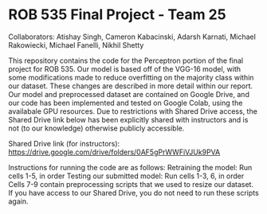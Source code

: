 # ROB 535 Final Project - Team 25
Collaborators: Atishay Singh, Cameron Kabacinski, Adarsh Karnati, Michael Rakowiecki, Michael Fanelli, Nikhil Shetty

This repository contains the code for the Perceptron portion of the final project for ROB 535. Our model is based off of the VGG-16 model, with some modifications made to reduce overfitting on the majority class within our dataset. These changes are described in more detail within our report. Our model and preprocessed dataset are contained on Google Drive, and our code has been implemented and tested on Google Colab, using the availabale GPU resources. Due to restrictions with Shared Drive access, the Shared Drive link below has been explicitly shared with instructors and is not (to our knowledge) otherwise publicly accessible.

Shared Drive link (for instructors): https://drive.google.com/drive/folders/0AF5gPrWWFiVJUk9PVA

Instructions for running the code are as follows:
Retraining the model: Run cells 1-5, in order
Testing our submitted model: Run cells 1-3, 6, in order
Cells 7-9 contain preprocessing scripts that we used to resize our dataset. If you have access to our Shared Drive, you do not need to run these scripts again.
